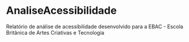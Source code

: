 # AnaliseAcessibilidade
Relatório de análise de acessibilidade desenvolvido para a EBAC - Escola Britânica de Artes Criativas e Tecnologia
